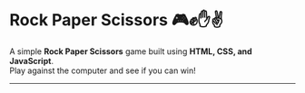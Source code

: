 # Rock Paper Scissors 🎮✊✋✌️

A simple **Rock Paper Scissors** game built using **HTML, CSS, and JavaScript**.  
Play against the computer and see if you can win!

---
